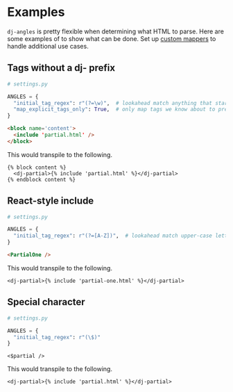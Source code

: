 # Examples

`dj-angles` is pretty flexible when determining what HTML to parse. Here are some examples of to show what can be done. Set up [custom mappers](mappers.md) to handle additional use cases.

## Tags without a dj- prefix

```python
# settings.py

ANGLES = {
  "initial_tag_regex": r"(?=\w)",  # lookahead match anything that starts with a letter
  "map_explicit_tags_only": True,  # only map tags we know about to prevent mapping standard HTML tags
}
```

```html
<block name='content'>
  <include 'partial.html' />
</block>
```

This would transpile to the following.

```text
{% block content %}
  <dj-partial>{% include 'partial.html' %}</dj-partial>
{% endblock content %}
```

## React-style include

```python
# settings.py

ANGLES = {
  "initial_tag_regex": r"(?=[A-Z])",  # lookahead match upper-case letter
}
```

```html
<PartialOne />
```

This would transpile to the following.

```text
<dj-partial>{% include 'partial-one.html' %}</dj-partial>
```

## Special character

```python
# settings.py

ANGLES = {
  "initial_tag_regex": r"(\$)"
}
```

```text
<$partial />
```

This would transpile to the following.

```text
<dj-partial>{% include 'partial.html' %}</dj-partial>
```

